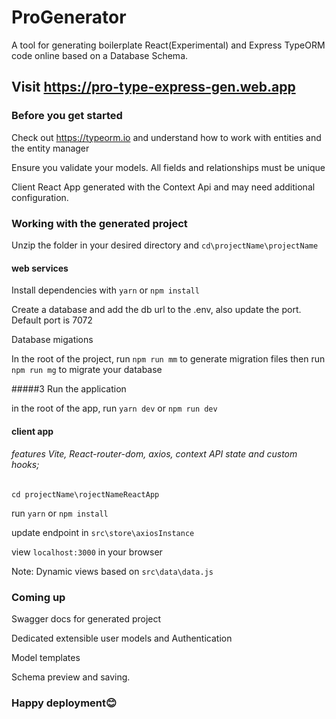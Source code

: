 # ProGenerator
A tool for generating boilerplate React(Experimental) and Express TypeORM code online based on a Database Schema. 

## Visit https://pro-type-express-gen.web.app

### Before you get started
Check out https://typeorm.io and understand how to work with entities and the entity manager

Ensure you validate your models. All fields and relationships must be unique

Client React App generated with the Context Api and may need additional configuration.

### Working with the generated project

Unzip the folder in your desired directory and `cd\projectName\projectName`

#### web services
Install dependencies with `yarn` or `npm install`

Create a database and add the db url to the .env, also update the port. Default port is 7072

Database migations

In the root of the project, run `npm run mm` to generate migration files then run `npm run mg` to migrate your database

#####3 Run the application

in the root of the app, run `yarn dev` or `npm run dev`

#### client app

###### features Vite, React-router-dom, axios, context API state and custom hooks;

`cd projectName\rojectNameReactApp`

run `yarn` or `npm install`

update endpoint in `src\store\axiosInstance`

view `localhost:3000` in your browser

Note: Dynamic views based on `src\data\data.js`

### Coming up

Swagger docs for generated project

Dedicated extensible user models and Authentication

Model templates

Schema preview and saving.

### Happy deployment😊
